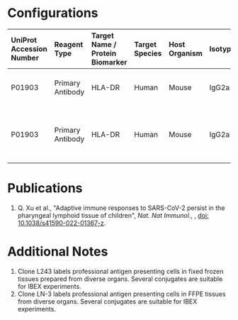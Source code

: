 # Configurations

| UniProt Accession Number   | Reagent Type     | Target Name / Protein Biomarker   | Target Species   | Host Organism   | Isotype   | Clonality   | Vendor            | Catalog Number   | Conjugate   | RRID      | Availability   | Method                 | Tissue Preservation               | Target Tissue   | Tissue State   | Detergent         | Antigen Retrieval Conditions                                  | Dye Inactivation Conditions   | Recommend   | Agree                                    | Disagree   | Contributor         | Notes       |
|:---------------------------|:-----------------|:----------------------------------|:-----------------|:----------------|:----------|:------------|:------------------|:-----------------|:------------|:----------|:---------------|:-----------------------|:----------------------------------|:----------------|:---------------|:------------------|:--------------------------------------------------------------|:------------------------------|:------------|:-----------------------------------------|:-----------|:--------------------|:------------|
| P01903                     | Primary Antibody | HLA-DR                            | Human            | Mouse           | IgG2a     | L243        | BioLegend         | 307622           | AF647       | AB_493177 | Stock          | Multiplexed 2D Imaging | 1:4 Cytofix/Cytoperm Fixed Frozen | Lymph Node      | NA             | 0.3% Triton-X-100 | NA                                                            | NA                            | Yes         | 0000-0003-4379-8967                      | NA         | 0000-0003-4379-8967 | [1](#notes) |
| P01903                     | Primary Antibody | HLA-DR                            | Human            | Mouse           | IgG2a     | LN-3        | Novus Biologicals | NBP2-47670AF647  | AF647       | NA        | Stock          | Multiplexed 2D Imaging | FFPE                              | Tonsil          | NA             | 0.3% Triton-X-100 | pH 6 for 40 minutes at 95C (AR6 Akoya Biosciences AR600250ML) | NA                            | Yes         | 0000-0003-4379-8967 [[1](#publications)] | NA         | 0000-0003-4379-8967 | [2](#notes) |

# Publications

<a name="publications"></a>
1. Q. Xu et al., "Adaptive immune responses to SARS-CoV-2 persist in the pharyngeal lymphoid tissue of children", *Nat. Nat Immunol.*, , [doi: 10.1038/s41590-022-01367-z](https://doi.org/10.1038/s41590-022-01367-z).


# Additional Notes

<a name="notes"></a>
1. Clone L243 labels professional antigen presenting cells in fixed frozen tissues prepared from diverse organs. Several conjugates are suitable for IBEX experiments.
2. Clone LN-3 labels professional antigen presenting cells in FFPE tissues from diverse organs. Several conjugates are suitable for IBEX experiments.
